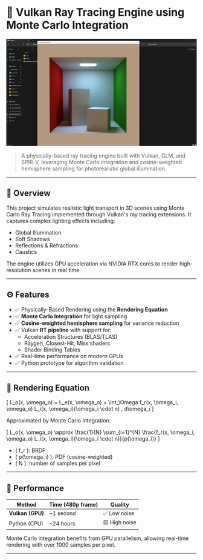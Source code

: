 # 🌌 Vulkan Ray Tracing Engine using Monte Carlo Integration

![GPU Render](./vulkan_render.png)

> A physically-based ray tracing engine built with Vulkan, GLM, and SPIR-V, leveraging Monte Carlo integration and cosine-weighted hemisphere sampling for photorealistic global illumination.

---

## 🎯 Overview

This project simulates realistic light transport in 3D scenes using Monte Carlo Ray Tracing implemented through Vulkan's ray tracing extensions. It captures complex lighting effects including:

- Global Illumination
- Soft Shadows
- Reflections & Refractions
- Caustics

The engine utilizes GPU acceleration via NVIDIA RTX cores to render high-resolution scenes in real time.

---

## ⚙️ Features

- ✅ Physically-Based Rendering using the **Rendering Equation**
- ✅ **Monte Carlo Integration** for light sampling
- ✅ **Cosine-weighted hemisphere sampling** for variance reduction
- ✅ Vulkan **RT pipeline** with support for:
  - Acceleration Structures (BLAS/TLAS)
  - Raygen, Closest-Hit, Miss shaders
  - Shader Binding Tables
- ✅ Real-time performance on modern GPUs
- ✅ Python prototype for algorithm validation

---

## 📐 Rendering Equation

\[
L_o(x, \omega_o) = L_e(x, \omega_o) + \int_\Omega f_r(x, \omega_i, \omega_o) L_i(x, \omega_i)(\omega_i \cdot n) \, d\omega_i
\]

Approximated by Monte Carlo integration:

\[
L_o(x, \omega_o) \approx \frac{1}{N} \sum_{i=1}^{N} \frac{f_r(x, \omega_i, \omega_o) L_i(x, \omega_i)(\omega_i \cdot n)}{p(\omega_i)}
\]

- \( f_r \): BRDF
- \( p(\omega_i) \): PDF (cosine-weighted)
- \( N \): number of samples per pixel

---

## 🚀 Performance

| Method         | Time (480p frame) | Quality           |
|----------------|-------------------|--------------------|
| **Vulkan (GPU)** | ~1 second         | ✅ Low noise        |
| Python (CPU)   | ~24 hours         | 🟨 High noise       |

Monte Carlo integration benefits from GPU parallelism, allowing real-time rendering with over 1000 samples per pixel.

---

